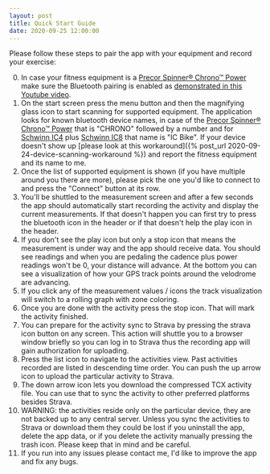 ```yaml
---
layout: post
title: Quick Start Guide
date: 2020-09-25 12:00:00
---
```

Please follow these steps to pair the app with your equipment and record your exercise:

0. In case your fitness equipment is a [Precor Spinner® Chrono™ Power](https://spinning.com/spinner-chrono-power/) make sure the Bluetooth pairing is enabled as [demonstrated in this Youtube video](https://www.youtube.com/watch?v=8w1IcI5twGY).
1. On the start screen press the menu button and then the magnifying glass icon to start scanning for supported equipment. The application looks for known bluetooth device names, in case of the [Precor Spinner® Chrono™ Power](https://spinning.com/spinner-chrono-power/) that is "CHRONO" followed by a number and for [Schwinn IC4](https://www.schwinnfitness.com/ic4/100873.html) plus [Schwinn IC8](https://global.schwinnfitness.com/en/ic8/100893.html) that name is "IC Bike". If your device doesn't show up [please look at this workaround]({% post_url 2020-09-24-device-scanning-workaround %}) and report the fitness equipment and its name to me.
1. Once the list of supported equipment is shown (if you have multiple around you there are more), please pick the one you'd like to connect to and press the "Connect" button at its row.
1. You'll be shuttled to the measurement screen and after a few seconds the app should automatically start recording the activity and display the current measurements. If that doesn't happen you can first try to press the bluetooth icon in the header or if that doesn't help the play icon in the header.
1. If you don't see the play icon but only a stop icon that means the measurement is under way and the app should receive data. You should see readings and when you are pedaling the cadence plus power readings won't be 0, your distance will advance. At the bottom you can see a visualization of how your GPS track points around the velodrome are advancing.
1. If you click any of the measurement values / icons the track visualization will switch to a rolling graph with zone coloring.
1. Once you are done with the activity press the stop icon. That will mark the activity finished.
1. You can prepare for the activity sync to Strava by pressing the strava icon button on any screen. This action will shuttle you to a browser window briefly so you can log in to Strava thus the recording app will gain authorization for uploading.
1. Press the list icon to navigate to the activities view. Past activities recorded are listed in descending time order. You can push the up arrow icon to upload the particular activity to Strava.
1. The down arrow icon lets you download the compressed TCX activity file. You can use that to sync the activity to other preferred platforms besides Strava.
1. WARNING: the activities reside only on the particular device, they are not backed up to any central server. Unless you sync the activities to Strava or download them they could be lost if you uninstall the app, delete the app data, or if you delete the activity manually pressing the trash icon. Please keep that in mind and be careful.
1. If you run into any issues please contact me, I'd like to improve the app and fix any bugs.
